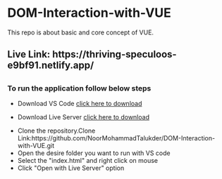# DOM-Interaction-with-VUE
This repo is about basic and core concept of VUE.
<h2>Live Link: https://thriving-speculoos-e9bf91.netlify.app/ <h2>
<h3>To run the application follow below steps</h3>
<ul>
  <li>Download VS Code <a href="https://code.visualstudio.com/download">click here to download</a></p> </li>

  <li>Download Live Server <a href="https://marketplace.visualstudio.com/items?itemName=ritwickdey.LiveServer">click here to download</a></p> </li>

  <li>Clone the repository.Clone Link:https://github.com/NoorMohammadTalukder/DOM-Interaction-with-VUE.git</li>

  <li>Open the desire folder you want to run with VS code</li>

  <li>Select the "index.html" and right click on mouse</li>

  <li>Click "Open with Live Server" option</li>
</ul>
